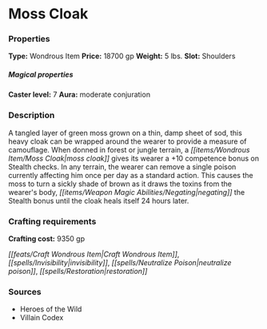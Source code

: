 ﻿---
Title: "Moss Cloak"
Type: "Wondrous Item"
Price: "18700 gp"
Weight: "5 lbs."
Slot: "Shoulders"
Caster level: "7"
Aura: "moderate conjuration"
Description: |
  "A tangled layer of green moss grown on a thin, damp sheet of sod, this heavy cloak can be wrapped around the wearer to provide a measure of camouflage. When donned in forest or jungle terrain, a _moss cloak_ gives its wearer a +10 competence bonus on Stealth checks. In any terrain, the wearer can remove a single poison currently affecting him once per day as a standard action. This causes the moss to turn a sickly shade of brown as it draws the toxins from the wearer's body, negating the Stealth bonus until the cloak heals itself 24 hours later."
Crafting cost: "9350 gp"
Sources: "['Heroes of the Wild', 'Villain Codex']"
---

# Moss Cloak

### Properties

**Type:** Wondrous Item **Price:** 18700 gp **Weight:** 5 lbs. **Slot:** Shoulders

##### Magical properties

**Caster level:** 7 **Aura:** moderate conjuration

### Description

A tangled layer of green moss grown on a thin, damp sheet of sod, this heavy cloak can be wrapped around the wearer to provide a measure of camouflage. When donned in forest or jungle terrain, a _[[items/Wondrous Item/Moss Cloak|moss cloak]]_ gives its wearer a +10 competence bonus on Stealth checks. In any terrain, the wearer can remove a single poison currently affecting him once per day as a standard action. This causes the moss to turn a sickly shade of brown as it draws the toxins from the wearer's body, _[[items/Weapon Magic Abilities/Negating|negating]]_ the Stealth bonus until the cloak heals itself 24 hours later.

### Crafting requirements

**Crafting cost:** 9350 gp

_[[feats/Craft Wondrous Item|Craft Wondrous Item]]_, _[[spells/Invisibility|invisibility]]_, _[[spells/Neutralize Poison|neutralize poison]]_, _[[spells/Restoration|restoration]]_

### Sources

* Heroes of the Wild
* Villain Codex
